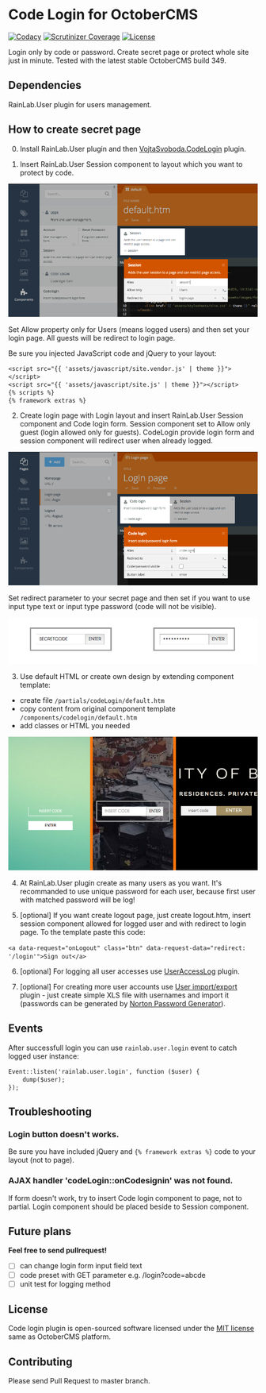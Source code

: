 # Code Login for OctoberCMS

[![Codacy](https://img.shields.io/codacy/daf6a9ebd03540aeb3af7ff1c4dff8ce.svg)](https://www.codacy.com/app/vojtasvoboda/oc-codelogin-plugin)
[![Scrutinizer Coverage](https://img.shields.io/scrutinizer/g/vojtasvoboda/oc-codelogin-plugin.svg)](https://scrutinizer-ci.com/g/vojtasvoboda/oc-codelogin-plugin/?branch=master)
[![License](https://img.shields.io/badge/license-MIT-blue.svg)](https://github.com/vojtasvoboda/oc-codelogin-plugin/blob/master/LICENSE.md)

Login only by code or password. Create secret page or protect whole site just in minute. Tested with the latest stable OctoberCMS build 349.

## Dependencies

RainLab.User plugin for users management.

## How to create secret page

0) Install RainLab.User plugin and then [VojtaSvoboda.CodeLogin](http://octobercms.com/plugin/vojtasvoboda-codelogin) plugin.

1) Insert RainLab.User Session component to layout which you want to protect by code.

<p>
    <img src="assets/images/1-place-session-component.png" alt="Screenshot of Session component placed at layout">
</p>

Set Allow property only for Users (means logged users) and then set your login page. All guests will be redirect to login page.

Be sure you injected JavaScript code and jQuery to your layout:

```
<script src="{{ 'assets/javascript/site.vendor.js' | theme }}"></script>
<script src="{{ 'assets/javascript/site.js' | theme }}"></script>
{% scripts %}
{% framework extras %}
```

2) Create login page with Login layout and insert RainLab.User Session component and Code login form. 
Session component set to Allow only guest (login allowed only for guests). 
CodeLogin provide login form and session component will redirect user when already logged.

<p>
    <img src="assets/images/2-create-login-page.png" alt="Screenshot of Login page with Session and Code login form">
</p>

Set redirect parameter to your secret page and then set if you want to use input type text or input type password (code will not be visible).

<p>
    <img src="assets/images/3-password-visible-or-not.png" alt="Screenshot of Login form with visible password">
</p>

3) Use default HTML or create own design by extending component template:

- create file `/partials/codeLogin/default.htm`
- copy content from original component template `/components/codelogin/default.htm`
- add classes or HTML you needed

<p>
    <img src="assets/images/4-create-your-own-design.png" alt="Screenshot of custom designs">
</p>

4) At RainLab.User plugin create as many users as you want. It's recommanded to use unique password for each user, because first user with matched password will be log!

5) [optional] If you want create logout page, just create logout.htm, insert session component allowed for logged user and with redirect to login page. To the template paste this code:

`<a data-request="onLogout" class="btn" data-request-data="redirect: '/login'">Sign out</a>`

6) [optional] For logging all user accesses use [UserAccessLog](http://octobercms.com/plugin/vojtasvoboda-useraccesslog) plugin.

7) [optional] For creating more user accounts use [User import/export](http://octobercms.com/plugin/vojtasvoboda-userimportexport) plugin - just create simple XLS file with usernames and import it (passwords can be generated by [Norton Password Generator](https://identitysafe.norton.com/password-generator/)).

## Events

After successfull login you can use `rainlab.user.login` event to catch logged user instance:

```
Event::listen('rainlab.user.login', function ($user) {
    dump($user);
});
```

## Troubleshooting

### Login button doesn't works.

Be sure you have included jQuery and `{% framework extras %}` code to your layout (not to page).

### AJAX handler 'codeLogin::onCodesignin' was not found.

If form doesn't work, try to insert Code login component to page, not to partial. Login component should be placed beside to Session component.

## Future plans

**Feel free to send pullrequest!**

- [ ] can change login form input field text
- [ ] code preset with GET parameter e.g. /login?code=abcde
- [ ] unit test for logging method

## License

Code login plugin is open-sourced software licensed under the [MIT license](http://opensource.org/licenses/MIT) same as OctoberCMS platform.

## Contributing

Please send Pull Request to master branch.